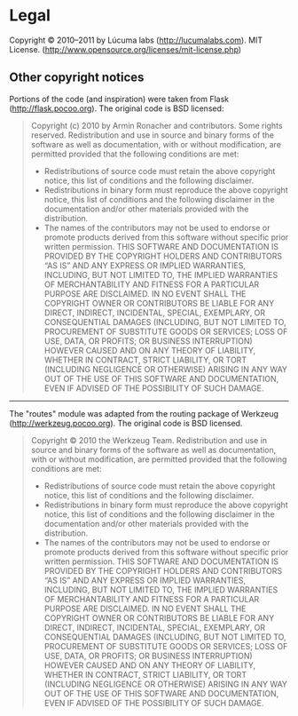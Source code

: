 # Legal

Copyright © 2010–2011 by Lúcuma labs (http://lucumalabs.com). MIT
License. (http://www.opensource.org/licenses/mit-license.php)

## Other copyright notices

Portions of the code (and inspiration) were taken from Flask
(http://flask.pocoo.org). The original code is BSD licensed:

> Copyright (c) 2010 by Armin Ronacher and contributors. Some rights reserved.
> Redistribution and use in source and binary forms of the software as well as documentation, with or without modification, are permitted provided that the following conditions are met:
> * Redistributions of source code must retain the above copyright notice, this list of conditions and the following disclaimer.
> * Redistributions in binary form must reproduce the above copyright notice, this list of conditions and the following disclaimer in the documentation and/or other materials provided with the distribution.
> * The names of the contributors may not be used to endorse or promote products derived from this software without specific prior written permission.
> THIS SOFTWARE AND DOCUMENTATION IS PROVIDED BY THE COPYRIGHT HOLDERS AND CONTRIBUTORS “AS IS” AND ANY EXPRESS OR IMPLIED WARRANTIES, INCLUDING, BUT NOT LIMITED TO, THE IMPLIED WARRANTIES OF MERCHANTABILITY AND FITNESS FOR A PARTICULAR PURPOSE ARE DISCLAIMED.
> IN NO EVENT SHALL THE COPYRIGHT OWNER OR CONTRIBUTORS BE LIABLE FOR ANY DIRECT, INDIRECT, INCIDENTAL, SPECIAL, EXEMPLARY, OR CONSEQUENTIAL DAMAGES (INCLUDING, BUT NOT LIMITED TO, PROCUREMENT OF SUBSTITUTE GOODS OR SERVICES; LOSS OF USE, DATA, OR PROFITS; OR BUSINESS INTERRUPTION) HOWEVER CAUSED AND ON ANY THEORY OF LIABILITY, WHETHER IN CONTRACT, STRICT LIABILITY, OR TORT (INCLUDING NEGLIGENCE OR OTHERWISE) ARISING IN ANY WAY OUT OF THE USE OF THIS SOFTWARE AND DOCUMENTATION, EVEN IF ADVISED OF THE POSSIBILITY OF SUCH DAMAGE.

---------------------------------------

The "routes" module was adapted from the routing package of Werkzeug (http://werkzeug.pocoo.org). The original code is BSD licensed.

> Copyright © 2010 the Werkzeug Team.
> Redistribution and use in source and binary forms of the software as well as documentation, with or without modification, are permitted provided that the following conditions are met:
> * Redistributions of source code must retain the above copyright notice, this list of conditions and the following disclaimer.
> * Redistributions in binary form must reproduce the above copyright notice, this list of conditions and the following disclaimer in the documentation and/or other materials provided with the distribution.
> * The names of the contributors may not be used to endorse or promote products derived from this software without specific prior written permission.
> THIS SOFTWARE AND DOCUMENTATION IS PROVIDED BY THE COPYRIGHT HOLDERS AND CONTRIBUTORS “AS IS” AND ANY EXPRESS OR IMPLIED WARRANTIES, INCLUDING, BUT NOT LIMITED TO, THE IMPLIED WARRANTIES OF MERCHANTABILITY AND FITNESS FOR A PARTICULAR PURPOSE ARE DISCLAIMED.
> IN NO EVENT SHALL THE COPYRIGHT OWNER OR CONTRIBUTORS BE LIABLE FOR ANY DIRECT, INDIRECT, INCIDENTAL, SPECIAL, EXEMPLARY, OR CONSEQUENTIAL DAMAGES (INCLUDING, BUT NOT LIMITED TO, PROCUREMENT OF SUBSTITUTE GOODS OR SERVICES; LOSS OF USE, DATA, OR PROFITS; OR BUSINESS INTERRUPTION) HOWEVER CAUSED AND ON ANY THEORY OF LIABILITY, WHETHER IN CONTRACT, STRICT LIABILITY, OR TORT (INCLUDING NEGLIGENCE OR OTHERWISE) ARISING IN ANY WAY OUT OF THE USE OF THIS SOFTWARE AND DOCUMENTATION, EVEN IF ADVISED OF THE POSSIBILITY OF SUCH DAMAGE.
